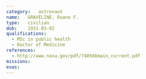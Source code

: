 ```yaml
---
category:	astronaut
name:	GRAVELINE, Duane F.
type:	civilian
dob:	1931-03-02
qualifications:
  - MSc in public health
  - Doctor of Medicine
references:
  - http://www.nasa.gov/pdf/740566main_current.pdf
missions:
evas:
---
```

